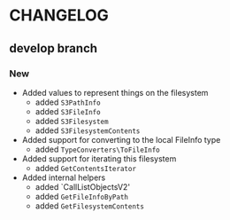 # CHANGELOG

## develop branch

### New

* Added values to represent things on the filesystem
  - added `S3PathInfo`
  - added `S3FileInfo`
  - added `S3Filesystem`
  - added `S3FilesystemContents`
* Added support for converting to the local FileInfo type
  - added `TypeConverters\ToFileInfo`
* Added support for iterating this filesystem
  - added `GetContentsIterator`
* Added internal helpers
  - added `CallListObjectsV2'
  - added `GetFileInfoByPath`
  - added `GetFilesystemContents`